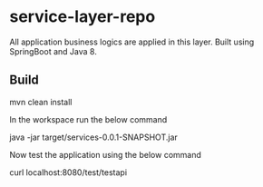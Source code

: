 # service-layer-repo
All application business logics are applied in this layer. Built using SpringBoot and Java 8.

## Build 

mvn clean install 

In the workspace run the below command

java -jar target/services-0.0.1-SNAPSHOT.jar

Now test the application using the below command

curl localhost:8080/test/testapi
